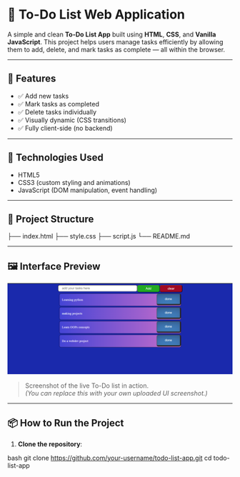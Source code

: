 # 📝 To-Do List Web Application

A simple and clean **To-Do List App** built using **HTML**, **CSS**, and **Vanilla JavaScript**. This project helps users manage tasks efficiently by allowing them to add, delete, and mark tasks as complete — all within the browser.

---

## 🚀 Features

- ✅ Add new tasks
- ✅ Mark tasks as completed
- ✅ Delete tasks individually
- ✅ Visually dynamic (CSS transitions)
- ✅ Fully client-side (no backend)

---

## 🔧 Technologies Used

- HTML5  
- CSS3 (custom styling and animations)  
- JavaScript (DOM manipulation, event handling)

---

## 📁 Project Structure

├── index.html
├── style.css
├── script.js
└── README.md

---

## 🖼️ Interface Preview

![To-Do App Screenshot](https://github.com/ShivendraSinha418/Todo-List-/blob/main/Todolist.png)

> Screenshot of the live To-Do list in action.  
> *(You can replace this with your own uploaded UI screenshot.)*

---

## 📦 How to Run the Project

1. **Clone the repository**:

bash
git clone https://github.com/your-username/todo-list-app.git
cd todo-list-app
